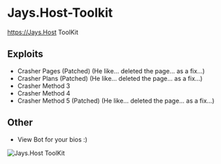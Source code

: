 # Jays.Host-Toolkit
https://Jays.Host ToolKit

## Exploits
- Crasher Pages (Patched) (He like... deleted the page... as a fix...)
- Crasher Plans (Patched) (He like... deleted the page... as a fix...)
- Crasher Method 3
- Crasher Method 4
- Crasher Method 5 (Patched) (He like... deleted the page... as a fix...)

## Other

- View Bot for your bios :)


![Jays.Host ToolKit](https://cdn.e-z.host/e-zimagehosting/73b83a6e-5101-4059-9426-8abb720d5508/14ded90c.png)
